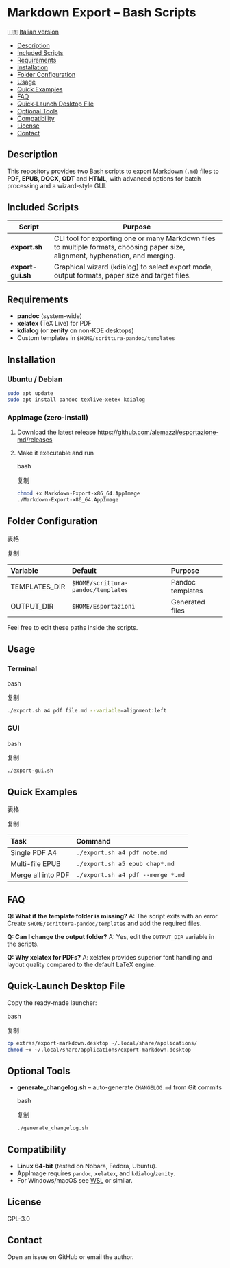 # Markdown Export – Bash Scripts

🇮🇹 [Italian version](README.md)

- [Description](#description)
- [Included Scripts](#included-scripts)
- [Requirements](#requirements)
- [Installation](#installation)
- [Folder Configuration](#folder-configuration)
- [Usage](#usage)
- [Quick Examples](#quick-examples)
- [FAQ](#faq)
- [Quick-Launch Desktop File](#quick-launch-desktop-file)
- [Optional Tools](#optional-tools)
- [Compatibility](#compatibility)
- [License](#license)
- [Contact](#contact)

## Description

This repository provides two Bash scripts to export Markdown (`.md`) files to **PDF, EPUB, DOCX, ODT** and **HTML**, with advanced options for batch processing and a wizard-style GUI.

## Included Scripts

| Script            | Purpose                                                      |
| ----------------- | ------------------------------------------------------------ |
| **export.sh**     | CLI tool for exporting one or many Markdown files to multiple formats, choosing paper size, alignment, hyphenation, and merging. |
| **export-gui.sh** | Graphical wizard (kdialog) to select export mode, output formats, paper size and target files. |

## Requirements

- **pandoc** (system-wide)  
- **xelatex** (TeX Live) for PDF  
- **kdialog** (or **zenity** on non-KDE desktops)  
- Custom templates in `$HOME/scrittura-pandoc/templates`

## Installation

### Ubuntu / Debian

```bash
sudo apt update
sudo apt install pandoc texlive-xetex kdialog


```

### AppImage (zero-install)

1. Download the latest release
   https://github.com/alemazzi/esportazione-md/releases

2. Make it executable and run

   bash

   复制

   ```bash
   chmod +x Markdown-Export-x86_64.AppImage
   ./Markdown-Export-x86_64.AppImage
   ```

   

## Folder Configuration

表格

复制

| Variable      | Default                            | Purpose          |
| :------------ | :--------------------------------- | :--------------- |
| TEMPLATES_DIR | `$HOME/scrittura-pandoc/templates` | Pandoc templates |
| OUTPUT_DIR    | `$HOME/Esportazioni`               | Generated files  |

Feel free to edit these paths inside the scripts.

## Usage

### Terminal

bash

复制

```bash
./export.sh a4 pdf file.md --variable=alignment:left
```

### GUI

bash

复制

```bash
./export-gui.sh
```

## Quick Examples

表格

复制

| Task               | Command                           |
| :----------------- | :-------------------------------- |
| Single PDF A4      | `./export.sh a4 pdf note.md`      |
| Multi-file EPUB    | `./export.sh a5 epub chap*.md`    |
| Merge all into PDF | `./export.sh a4 pdf --merge *.md` |

## FAQ

**Q: What if the template folder is missing?**
A: The script exits with an error. Create `$HOME/scrittura-pandoc/templates` and add the required files.

**Q: Can I change the output folder?**
A: Yes, edit the `OUTPUT_DIR` variable in the scripts.

**Q: Why xelatex for PDFs?**
A: xelatex provides superior font handling and layout quality compared to the default LaTeX engine.

## Quick-Launch Desktop File

Copy the ready-made launcher:

bash

复制

```bash
cp extras/export-markdown.desktop ~/.local/share/applications/
chmod +x ~/.local/share/applications/export-markdown.desktop
```

## Optional Tools

- **generate_changelog.sh** – auto-generate `CHANGELOG.md` from Git commits

  bash

  复制

  ```bash
  ./generate_changelog.sh
  ```

  

## Compatibility

- **Linux 64-bit** (tested on Nobara, Fedora, Ubuntu).
- AppImage requires `pandoc`, `xelatex`, and `kdialog`/`zenity`.
- For Windows/macOS see [WSL](https://learn.microsoft.com/windows/wsl/) or similar.

## License

GPL-3.0

## Contact

Open an issue on GitHub or email the author.